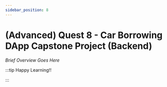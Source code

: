 ```yaml
---
sidebar_position: 8
---
```


# (Advanced) Quest 8 - Car Borrowing DApp Capstone Project (Backend)

_Brief Overview Goes Here_

:::tip Happy Learning!!

<QuestButton text="Go To Quest" link="https://app.stackup.dev/quest_page/advanced-quest-8---car-borrowing-dapp-capstone-project-backend" />

:::
